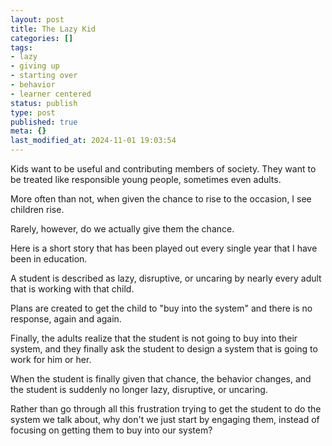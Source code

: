 ```yaml
---
layout: post
title: The Lazy Kid
categories: []
tags:
- lazy
- giving up
- starting over
- behavior
- learner centered
status: publish
type: post
published: true
meta: {}
last_modified_at: 2024-11-01 19:03:54
---
```


Kids want to be useful and contributing members of society. They want to be treated like responsible young people, sometimes even adults.

More often than not, when given the chance to rise to the occasion, I see children rise.

Rarely, however, do we actually give them the chance.

Here is a short story that has been played out every single year that I have been in education.

A student is described as lazy, disruptive, or uncaring by nearly every adult that is working with that child.

Plans are created to get the child to "buy into the system" and there is no response, again and again.

Finally, the adults realize that the student is not going to buy into their system, and they finally ask the student to design a system that is going to work for him or her.

When the student is finally given that chance, the behavior changes, and the student is suddenly no longer lazy, disruptive, or uncaring.

Rather than go through all this frustration trying to get the student to do the system we talk about, why don't we just start by engaging them, instead of focusing on getting them to buy into our system?
